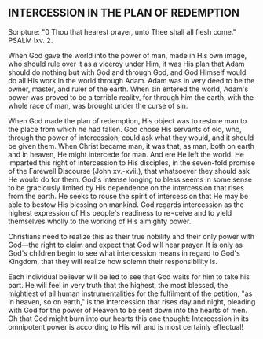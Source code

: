 ## INTERCESSION IN THE PLAN OF REDEMPTION ##

Scripture: "0 Thou that hearest prayer, unto Thee shall all flesh come." PSALM lxv. 2.



When God gave the world into the power of man, made in His own image, who should rule over it as a viceroy under Him, it was His plan that Adam should do nothing but with God and through God, and God Himself would do all His work in the world through Adam. Adam was in very deed to be the owner, master, and ruler of the earth. When sin entered the world, Adam's power was proved to be a terrible reality, for through him the earth, with the whole race of man, was brought under the curse of sin.

When God made the plan of redemption, His object was to restore man to the place from which he had fallen. God chose His servants of old, who, through the power of intercession, could ask what they would, and it should be given them. When Christ became man, it was that, as man, both on earth and in heaven, He might intercede for man. And ere He left the world. He imparted this right of intercession to His disciples, in the seven-fold promise of the Farewell Discourse (John xv.-xvii.), that whatsoever they should ask He would do for them. God's intense longing to bless seems in some sense to be graciously limited by His dependence on the intercession that rises from the earth. He seeks to rouse the spirit of intercession that He may be able to bestow His blessing on mankind. God regards intercession as the highest expression of His people's readiness to re¬ceive and to yield themselves wholly to the working of His almighty power.

Christians need to realize this as their true nobility and their only power with God—the right to claim and expect that God will hear prayer. It is only as God's children begin to see what intercession means in regard to God's Kingdom, that they will realize how solemn their responsibility is.

Each individual believer will be led to see that God waits for him to take his part. He will feel in very truth that the highest, the most blessed, the mightiest of all human instrumentalities for the fulfilment of the petition, "as in heaven, so on earth," is the intercession that rises day and night, pleading with God for the power of Heaven to be sent down into the hearts of men. Oh that God might burn into our hearts this one thought: Intercession in its omnipotent power is according to His will and is most certainly effectual!

